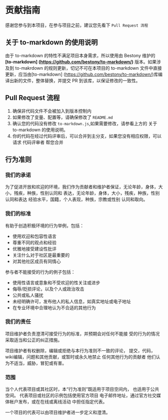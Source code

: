 # 贡献指南

感谢您参与到本项目，在参与项目之前，建议您先看下 `Pull Request 流程`

## 关于 to-markdown 的使用说明
由于 to-markdown 的特性不满足项目本身需求，所以使用由 Bestony 维护的 **[to-markdown] (https://github.com/bestony/to-markdown/)** 版本。如果涉及到 to-makrdown 的规则更新，切记不可在本项目的 to-markdown 文件中直接更新，应当由[to-markdown] (https://github.com/bestony/to-markdown/)库编译出新的文件，整体替换，并提交 PR 到该库，以保证修改的一致性。


## Pull Request 流程

1. 确保非代码文件不会被加入到版本控制内
2. 如果修改了变量、配置等，请确保修改了 `README.md`
3. 确认您的代码没有修改 `to-markdown.js`,如果需要修改，请参看上方的 关于 to-markdown 的使用说明。
4. 你的代码在经过代码评审后，可以合并到主分支，如果您没有相应权限，可以请求 代码评审者 帮您合并

## 行为准则

### 我们的承诺

为了促进开放和欢迎的环境，我们作为贡献者和维护者保证，无论年龄，身体，大小，残疾，种族，性别认同和
表达，无论年龄，身体，大小，残疾，种族，性别认同和表达 经验水平，国籍，个人表现，种族，宗教或性别
认同和取向。

### 我们的标准

有助于创造积极环境的行为举例，包括：

* 使用欢迎和包容性语言
* 尊重不同的观点和经验
* 优雅地接受建设性批评
* 关注什么对于社区是最重要的
* 对其他社区成员有同情心

参与者不能接受的行为的例子包括：

* 使用性语言或意象和不受欢迎的性关注或进步
* 侮辱/贬损评论，以及个人或政治攻击
* 公共或私人骚扰
* 未经明确许可，发布他人的私人信息，如真实地址或电子地址
* 在专业环境中合理地认为不合适的其他行为

### 我们的责任

项目维护者负责澄清可接受行为的标准，并预期会对任何不能接
受的行为的情况采取适当和公正的纠正措施。

项目维护者有权删除，编辑或拒绝与本行为准则不一致的评论，
提交，代码，wiki编辑，问题和其他贡献，或暂时或永久地禁止
任何其他行为的贡献者 他们认为不适当，威胁，冒犯或有害。

### 范围

当个人代表项目或其社区时，本“行为准则”既适用于项目空间内，
也适用于公共空间。 代表项目或社区的示例包括使用官方项目
电子邮件地址，通过官方社交媒体帐户发布，或在在线或离线活动
中担任指定代表。 

一个项目的代表可以由项目维护者进一步定义和澄清。


